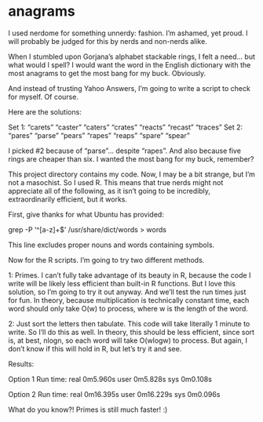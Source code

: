 anagrams
========

I used nerdome for something unnerdy: fashion. I’m ashamed, yet proud. I will probably be judged for this by nerds and non-nerds alike.

When I stumbled upon Gorjana’s alphabet stackable rings, I felt a need... but what would I spell? I would want the word in the English dictionary with the most anagrams to get the most bang for my buck. Obviously.

And instead of trusting Yahoo Answers, I’m going to write a script to check for myself. Of course.

Here are the solutions:

Set 1: “carets” “caster” “caters” “crates” “reacts” “recast” “traces” 
Set 2: “pares” “parse” “pears” “rapes” “reaps” “spare” “spear”

I picked #2 because of “parse”… despite “rapes”. And also because five rings are cheaper than six. I wanted the most bang for my buck, remember?

This project directory contains my code. Now, I may be a bit strange, but I’m not a masochist. So I used R. This means that true nerds might not appreciate all of the following, as it isn’t going to be incredibly, extraordinarily efficient, but it works.

First, give thanks for what Ubuntu has provided:

grep -P ‘^[a-z]+$’ /usr/share/dict/words > words

This line excludes proper nouns and words containing symbols.

Now for the R scripts. I’m going to try two different methods.

1: Primes. I can’t fully take advantage of its beauty in R, because the code I write will be likely less efficient than built-in R functions. But I love this solution, so I’m going to try it out anyway. And we’ll test the run times just for fun. In theory, because multiplication is technically constant time, each word should only take O(w) to process, where w is the length of the word.

2: Just sort the letters then tabulate. This code will take literally 1 minute to write. So I’ll do this as well. In theory, this should be less efficient, since sort is, at best, nlogn, so each word will take O(wlogw) to process. But again, I don’t know if this will hold in R, but let’s try it and see.

Results:

Option 1 Run time:
real    0m5.960s
user    0m5.828s
sys    0m0.108s

Option 2 Run time:
real    0m16.395s
user    0m16.229s
sys    0m0.096s

What do you know?! Primes is still much faster! :)